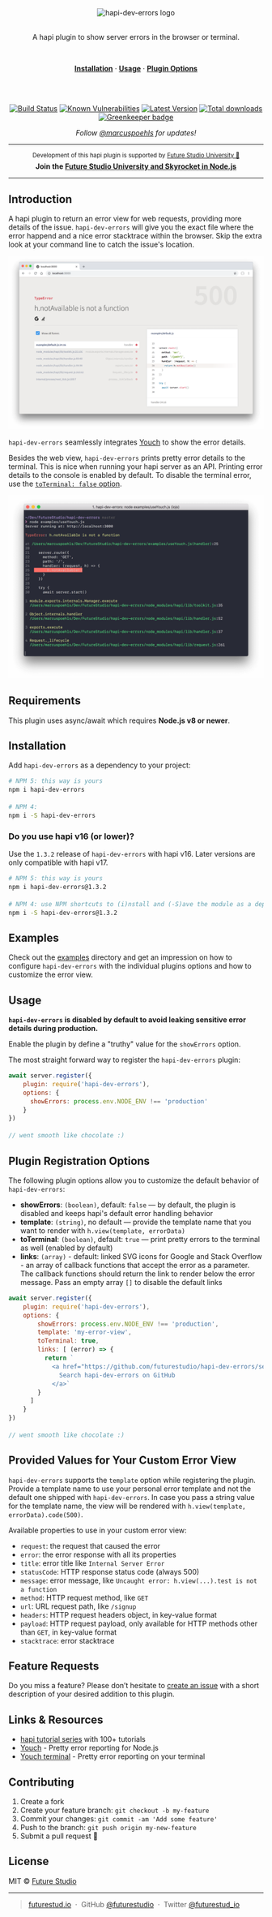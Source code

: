 <div align="center">
  <img width="471" style="max-width:100%;" src="https://github.com/futurestudio/hapi-dev-errors/blob/master/media/hapi-dev-errors.png?raw=true" alt="hapi-dev-errors logo">
  <br/>
  <br/>
  <p>
    A hapi plugin to show server errors in the browser or terminal.
  </p>
  <br/>
  <p>
    <a href="#installation"><strong>Installation</strong></a> ·
    <a href="#usage"><strong>Usage</strong></a> ·
    <a href="#plugin-registration-options"><strong>Plugin Options</strong></a>
  </p>
  <br/>
  <br/>
  <p>
    <a href="https://travis-ci.org/futurestudio/hapi-dev-errors"><img src="https://travis-ci.org/futurestudio/hapi-dev-errors.svg?branch=master" alt="Build Status" data-canonical-src="https://travis-ci.org/futurestudio/hapi-dev-errors.svg?branch=master" style="max-width:100%;"></a>
    <a href="https://snyk.io/test/github/futurestudio/hapi-dev-errors"><img src="https://snyk.io/test/github/futurestudio/hapi-dev-errors/badge.svg" alt="Known Vulnerabilities" data-canonical-src="https://snyk.io/test/github/futurestudio/hapi-dev-errors" style="max-width:100%;"></a>
    <a href="https://www.npmjs.com/package/hapi-dev-errors"><img src="https://img.shields.io/npm/v/hapi-dev-errors.svg" alt="Latest Version"></a>
    <a href="https://www.npmjs.com/package/hapi-dev-errors"><img src="https://img.shields.io/npm/dt/hapi-dev-errors.svg" alt="Total downloads"></a>
    <a href="https://greenkeeper.io/" rel="nofollow"><img src="https://badges.greenkeeper.io/futurestudio/hapi-dev-errors.svg" alt="Greenkeeper badge" data-canonical-src="https://badges.greenkeeper.io/futurestudio/hapi-dev-errors.svg" style="max-width:100%;"></a>
  </p>
  <p>
    <em>Follow <a href="http://twitter.com/marcuspoehls">@marcuspoehls</a> for updates!</em>
  </p>
</div>

------

<p align="center"><sup>Development of this hapi plugin is supported by <a href="https://futurestud.io">Future Studio University 🚀</a></sup>
<br><b>
Join the <a href="https://futurestud.io/university">Future Studio University and Skyrocket in Node.js</a></b>
</p>

------


## Introduction
A hapi plugin to return an error view for web requests, providing more details of the issue. `hapi-dev-errors` will give you the exact file where the error happend and a nice error stacktrace within the browser. Skip the extra look at your command line to catch the issue's location.

![hapi-dev-errors default error Youch error view](media/hapi-dev-errors-default-youch-view.png)

`hapi-dev-errors` seamlessly integrates [Youch](https://github.com/poppinss/youch) to show the error details.

Besides the web view, `hapi-dev-errors` prints pretty error details to the terminal. This is nice when running your hapi server as an API. Printing error details to the console is enabled by default. To disable the terminal error, use the [`toTerminal: false` option](https://github.com/futurestudio/hapi-dev-errors#plugin-registration-options).

![hapi-dev-errors pretty terminal error](media/hapi-dev-errors-on-terminal.png)


## Requirements
This plugin uses async/await which requires **Node.js v8 or newer**.


## Installation
Add `hapi-dev-errors` as a dependency to your project:

```bash
# NPM 5: this way is yours
npm i hapi-dev-errors

# NPM 4:
npm i -S hapi-dev-errors
```


### Do you use hapi v16 (or lower)?
Use the `1.3.2` release of `hapi-dev-errors` with hapi v16. Later versions are only compatible with hapi v17.

```bash
# NPM 5: this way is yours
npm i hapi-dev-errors@1.3.2

# NPM 4: use NPM shortcuts to (i)nstall and (-S)ave the module as a dependency
npm i -S hapi-dev-errors@1.3.2
```


## Examples
Check out the [examples](https://github.com/futurestudio/hapi-dev-errors/tree/master/examples) directory and get
an impression on how to configure `hapi-dev-errors` with the individual plugins options and how to customize the
error view.

## Usage
**`hapi-dev-errors` is disabled by default to avoid leaking sensitive error details during production.**

Enable the plugin by define a "truthy" value for the `showErrors` option.

The most straight forward way to register the `hapi-dev-errors` plugin:

```js
await server.register({
    plugin: require('hapi-dev-errors'),
    options: {
      showErrors: process.env.NODE_ENV !== 'production'
    }
})

// went smooth like chocolate :)
```


## Plugin Registration Options
The following plugin options allow you to customize the default behavior of `hapi-dev-errors`:

- **showErrors**: `(boolean)`, default: `false` — by default, the plugin is disabled and keeps hapi's default error handling behavior
- **template**: `(string)`, no default — provide the template name that you want to render with `h.view(template, errorData)`
- **toTerminal**: `(boolean)`, default: `true` — print pretty errors to the terminal as well (enabled by default)
- **links**: `(array)` - default: linked SVG icons for Google and Stack Overflow - an array of callback functions that accept the error as a parameter. The callback functions should return the link to render below the error message. Pass an empty array `[]` to disable the default links

```js
await server.register({
    plugin: require('hapi-dev-errors'),
    options: {
        showErrors: process.env.NODE_ENV !== 'production',
        template: 'my-error-view',
        toTerminal: true,
        links: [ (error) => {
          return `
            <a href="https://github.com/futurestudio/hapi-dev-errors/search?q=${error.message}">
              Search hapi-dev-errors on GitHub
            </a>`
        }
      ]
    }
})

// went smooth like chocolate :)
```


## Provided Values for Your Custom Error View
`hapi-dev-errors` supports the `template` option while registering the plugin. Provide a template name to
use your personal error template and not the default one shipped with `hapi-dev-errors`. In case you pass a string
value for the template name, the view will be rendered with `h.view(template, errorData).code(500)`.

Available properties to use in your custom error view:

- `request`: the request that caused the error
- `error`: the error response with all its properties
- `title`: error title like `Internal Server Error`
- `statusCode`: HTTP response status code (always 500)
- `message`: error message, like `Uncaught error: h.view(...).test is not a function`
- `method`: HTTP request method, like `GET`
- `url`: URL request path, like `/signup`
- `headers`: HTTP request headers object, in key-value format
- `payload`: HTTP request payload, only available for HTTP methods other than `GET`, in key-value format
- `stacktrace`: error stacktrace


## Feature Requests
Do you miss a feature? Please don’t hesitate to
[create an issue](https://github.com/futurestudio/hapi-dev-errors/issues) with a short description of your
desired addition to this plugin.


## Links & Resources

- [hapi tutorial series](https://futurestud.io/tutorials/hapi-get-your-server-up-and-running) with 100+ tutorials
- [Youch](https://github.com/poppinss/youch) - Pretty error reporting for Node.js
- [Youch terminal](https://github.com/poppinss/youch-terminal) - Pretty error reporting on your terminal


## Contributing

1.  Create a fork
2.  Create your feature branch: `git checkout -b my-feature`
3.  Commit your changes: `git commit -am 'Add some feature'`
4.  Push to the branch: `git push origin my-new-feature`
5.  Submit a pull request 🚀


## License

MIT © [Future Studio](https://futurestud.io)

---

> [futurestud.io](https://futurestud.io) &nbsp;&middot;&nbsp;
> GitHub [@futurestudio](https://github.com/futurestudio/) &nbsp;&middot;&nbsp;
> Twitter [@futurestud_io](https://twitter.com/futurestud_io)

